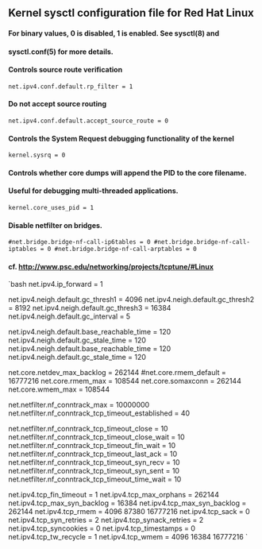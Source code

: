 ## Kernel sysctl configuration file for Red Hat Linux

#### For binary values, 0 is disabled, 1 is enabled.  See sysctl(8) and
#### sysctl.conf(5) for more details.

#### Controls source route verification
`net.ipv4.conf.default.rp_filter = 1`

#### Do not accept source routing
`net.ipv4.conf.default.accept_source_route = 0`

#### Controls the System Request debugging functionality of the kernel
`kernel.sysrq = 0`

#### Controls whether core dumps will append the PID to the core filename.
#### Useful for debugging multi-threaded applications.
`kernel.core_uses_pid = 1`

#### Disable netfilter on bridges.
`#net.bridge.bridge-nf-call-ip6tables = 0
#net.bridge.bridge-nf-call-iptables = 0
#net.bridge.bridge-nf-call-arptables = 0
`
#### cf. http://www.psc.edu/networking/projects/tcptune/#Linux
`bash
net.ipv4.ip_forward = 1

net.ipv4.neigh.default.gc_thresh1 = 4096
net.ipv4.neigh.default.gc_thresh2 = 8192
net.ipv4.neigh.default.gc_thresh3 = 16384
net.ipv4.neigh.default.gc_interval = 5

net.ipv4.neigh.default.base_reachable_time = 120
net.ipv4.neigh.default.gc_stale_time = 120
net.ipv4.neigh.default.base_reachable_time = 120
net.ipv4.neigh.default.gc_stale_time = 120

net.core.netdev_max_backlog = 262144
#net.core.rmem_default = 16777216
net.core.rmem_max = 108544
net.core.somaxconn = 262144
net.core.wmem_max = 108544

net.netfilter.nf_conntrack_max = 10000000
net.netfilter.nf_conntrack_tcp_timeout_established = 40

net.netfilter.nf_conntrack_tcp_timeout_close = 10
net.netfilter.nf_conntrack_tcp_timeout_close_wait = 10
net.netfilter.nf_conntrack_tcp_timeout_fin_wait = 10
net.netfilter.nf_conntrack_tcp_timeout_last_ack = 10
net.netfilter.nf_conntrack_tcp_timeout_syn_recv = 10
net.netfilter.nf_conntrack_tcp_timeout_syn_sent = 10
net.netfilter.nf_conntrack_tcp_timeout_time_wait = 10

net.ipv4.tcp_fin_timeout = 1
net.ipv4.tcp_max_orphans = 262144
net.ipv4.tcp_max_syn_backlog = 16384
net.ipv4.tcp_max_syn_backlog = 262144
net.ipv4.tcp_rmem = 4096 87380 16777216
net.ipv4.tcp_sack = 0
net.ipv4.tcp_syn_retries = 2
net.ipv4.tcp_synack_retries = 2
net.ipv4.tcp_syncookies = 0
net.ipv4.tcp_timestamps = 0
net.ipv4.tcp_tw_recycle = 1
net.ipv4.tcp_wmem = 4096 16384 16777216
`
